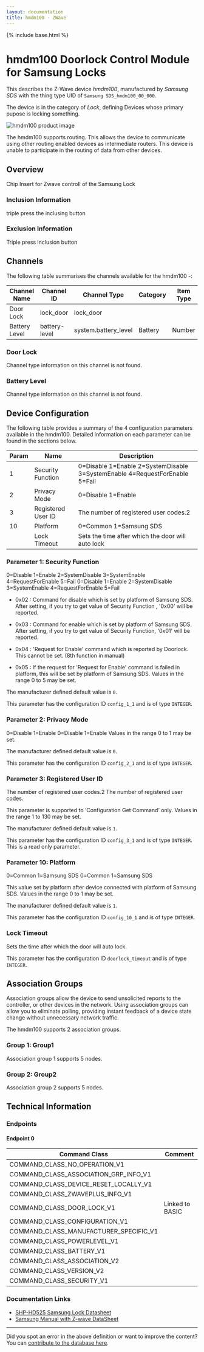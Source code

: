 ```yaml
---
layout: documentation
title: hmdm100 - ZWave
---
```


{% include base.html %}

# hmdm100 Doorlock Control Module for Samsung Locks
This describes the Z-Wave device *hmdm100*, manufactured by *Samsung SDS* with the thing type UID of ```Samsung SDS_hmdm100_00_000```.

The device is in the category of *Lock*, defining Devices whose primary pupose is locking something.

![hmdm100 product image](https://opensmarthouse.org/assets/zwave/attachments/814/HMDM100.jpeg)


The hmdm100 supports routing. This allows the device to communicate using other routing enabled devices as intermediate routers.  This device is unable to participate in the routing of data from other devices.

## Overview

Chip Insert for Zwave controll of the Samsung Lock

### Inclusion Information

triple press the inclusing button

### Exclusion Information

Triple press inclusion button

## Channels

The following table summarises the channels available for the hmdm100 -:

| Channel Name | Channel ID | Channel Type | Category | Item Type |
|--------------|------------|--------------|----------|-----------|
| Door Lock | lock_door | lock_door |  |  | 
| Battery Level | battery-level | system.battery_level | Battery | Number |

### Door Lock
Channel type information on this channel is not found.

### Battery Level
Channel type information on this channel is not found.



## Device Configuration

The following table provides a summary of the 4 configuration parameters available in the hmdm100.
Detailed information on each parameter can be found in the sections below.

| Param | Name  | Description |
|-------|-------|-------------|
| 1 | Security Function | 0=Disable 1=Enable 2=SystemDisable 3=SystemEnable 4=RequestForEnable 5=Fail |
| 2 | Privacy Mode | 0=Disable 1=Enable |
| 3 | Registered User ID | The number of registered user codes.2 |
| 10 | Platform | 0=Common 1=Samsung SDS |
|  | Lock Timeout | Sets the time after which the door will auto lock |

### Parameter 1: Security Function

0=Disable 1=Enable 2=SystemDisable 3=SystemEnable 4=RequestForEnable 5=Fail
0=Disable 1=Enable 2=SystemDisable 3=SystemEnable 4=RequestForEnable 5=Fail

- 0x02 : Command for disable which is set by platform of Samsung SDS. After setting, if you try to get value of Security Function , '0x00' will be reported.

- 0x03 : Command for enable which is set by platform of Samsung SDS. After setting, if you try to get value of Security Function, '0x01' will be reported.

- 0x04 : 'Request for Enable' command which is reported by Doorlock. This cannot be set. (8th function in manual)

- 0x05 : If the request for 'Request for Enable' command is failed in platform, this will be set by platform of Samsung SDS.
Values in the range 0 to 5 may be set.

The manufacturer defined default value is ```0```.

This parameter has the configuration ID ```config_1_1``` and is of type ```INTEGER```.


### Parameter 2: Privacy Mode

0=Disable 1=Enable
0=Disable 1=Enable
Values in the range 0 to 1 may be set.

The manufacturer defined default value is ```0```.

This parameter has the configuration ID ```config_2_1``` and is of type ```INTEGER```.


### Parameter 3: Registered User ID

The number of registered user codes.2
The number of registered user codes.

This parameter is supported to ‘Configuration Get Command’ only.
Values in the range 1 to 130 may be set.

The manufacturer defined default value is ```1```.

This parameter has the configuration ID ```config_3_1``` and is of type ```INTEGER```.
This is a read only parameter.


### Parameter 10: Platform

0=Common 1=Samsung SDS
0=Common 1=Samsung SDS

This value set by platform after device connected with platform of Samsung SDS.
Values in the range 0 to 1 may be set.

The manufacturer defined default value is ```1```.

This parameter has the configuration ID ```config_10_1``` and is of type ```INTEGER```.

### Lock Timeout

Sets the time after which the door will auto lock.

This parameter has the configuration ID ```doorlock_timeout``` and is of type ```INTEGER```.


## Association Groups

Association groups allow the device to send unsolicited reports to the controller, or other devices in the network. Using association groups can allow you to eliminate polling, providing instant feedback of a device state change without unnecessary network traffic.

The hmdm100 supports 2 association groups.

### Group 1: Group1


Association group 1 supports 5 nodes.

### Group 2: Group2


Association group 2 supports 5 nodes.

## Technical Information

### Endpoints

#### Endpoint 0

| Command Class | Comment |
|---------------|---------|
| COMMAND_CLASS_NO_OPERATION_V1| |
| COMMAND_CLASS_ASSOCIATION_GRP_INFO_V1| |
| COMMAND_CLASS_DEVICE_RESET_LOCALLY_V1| |
| COMMAND_CLASS_ZWAVEPLUS_INFO_V1| |
| COMMAND_CLASS_DOOR_LOCK_V1| Linked to BASIC|
| COMMAND_CLASS_CONFIGURATION_V1| |
| COMMAND_CLASS_MANUFACTURER_SPECIFIC_V1| |
| COMMAND_CLASS_POWERLEVEL_V1| |
| COMMAND_CLASS_BATTERY_V1| |
| COMMAND_CLASS_ASSOCIATION_V2| |
| COMMAND_CLASS_VERSION_V2| |
| COMMAND_CLASS_SECURITY_V1| |

### Documentation Links

* [SHP-HD525 Samsung Lock Datasheet](https://www.opensmarthouse.org/zwavedatabase/814/SHP-DH525-Manual.pdf)
* [Samsung Manual with Z-wave DataSheet](https://www.opensmarthouse.org/zwavedatabase/814/20151021-SHP-DP920-Manual.pdf)

---

Did you spot an error in the above definition or want to improve the content?
You can [contribute to the database here](https://www.opensmarthouse.org/zwavedatabase/814).
